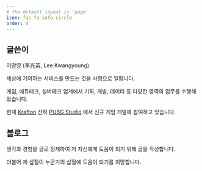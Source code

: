 ```yaml
---
# the default layout is 'page'
icon: fas fa-info-circle
order: 4
---
```


## 글쓴이

이광영 (李光英, Lee Kwangyoung)

세상에 기여하는 서비스를 만드는 것을 사명으로 일합니다.

게임, 에듀테크, 실버테크 업계에서 기획, 개발, 데이터 등 다양한 영역의 업무를 수행해왔습니다.

현재 [Krafton](https://www.krafton.com/) 산하 [PUBG Studio](https://krafton.com/studios/pubg/) 에서 신규 게임 개발에 참여하고 있습니다.

## 블로그

생각과 경험을 글로 정제하여 저 자신에게 도움이 되기 위해 글을 작성합니다.

더불어 제 삽질이 누군가의 삽질에 도움이 되기를 희망합니다.
